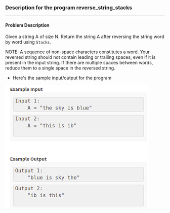 
### Description for the program reverse_string_stacks
--------------------------------------------------------------------
#### Problem Description

Given a string A of size N.
Return the string A after reversing the string word by word using `Stacks`.

NOTE:
A sequence of non-space characters constitutes a word.
Your reversed string should not contain leading or trailing spaces, even if it is present in the input string.
If there are multiple spaces between words, reduce them to a single space in the reversed string.

- Here's the sample input/output for the program

![result](../../assets/result.png)
